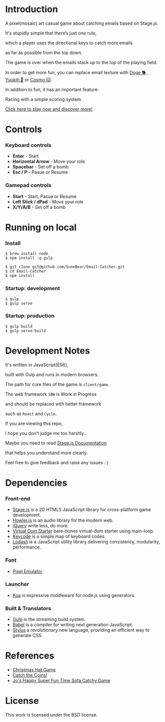Introduction
====================
A pixel(mosaic) art casual game about catching emails based on Stage.js.

It's stupidly simple that there’s just one rule,

which a player uses the directional keys to catch more emails

as far as possible from the top down.

The game is over when the emails stack up to the top of the playing field.

In order to get more fun, you can replace email texture with [Doge 🐕](http://sunebear.com/games/email-catcher?role=doge) , [Yuukiti 🐻](http://sunebear.com/games/email-catcher?role=yuukiti) or [Cosmo 🐱](http://sunebear.com/games/email-catcher?role=cosmo).

In addition to fun, it has an important feature:

Racing with a simple scoring system.

[Click here to play now and discover more!](http://sunebear.com/games/email-catcher)

Controls
====================
### Keyboard controls

- **Enter** - Start
- **Horizontal Arrow** - Move your role
- **Spacebar** - Set off a bomb
- **Esc / P** - Pasue or Resume

### Gamepad controls
- **Start** - Start, Pasue or Resume
- **Left Stick / dPad** - Move your role
- **X/Y/A/B** - Set off a bomb

Running on local
====================
### Install
```
$ brew install node
$ npm install -g gulp

$ git clone git@github.com/SuneBear/Email-Catcher.git
$ cd Email-Catcher
$ npm install
```


### Startup: development
```
$ gulp
$ gulp serve
```


### Startup: production
```
$ gulp build
$ gulp serve-build
```


Development Notes
====================
It's written in JavaScript(ES6),

built with Gulp and runs in modern browsers.

The path for core files of the game is `client/game`.

The web framework `SBW` is Work in Progress

and should be replaced with better framework

such as `React` and `Cycle`.

If you are viewing this repo,

I hope you don't judge me too harshly...

Maybe you need to read [Stage.js Documentation](http://piqnt.com/stage.js/)

that helps you understand more clearly.

Feel free to give feedback and raise any issues : )


Dependencies
====================

### Front-end
- [Stage.js](https://github.com/shakiba/stage.js) is a 2D HTML5 JavaScript library for cross-platform game development.
- [Howler.js](https://github.com/goldfire/howler.js) is an audio library for the modern web.
- [jQuery](https://github.com/jquery/jquery) write less, do more.
- [Virtual Dom Starter](https://github.com/substack/virtual-dom-starter) bare-bones virtual-dom starter using main-loop.
- [Keycode](https://github.com/timoxley/keycode) is a simple map of keyboard codes.
- [Lodash](https://github.com/lodash/lodash) is a JavaScript utility library delivering consistency, modularity, performance.

### Font
- [Pixel Emulator](http://www.fontspace.com/pixel-sagas/pixel-emulator)

### Launcher
- [Koa](https://github.com/koajs/koa) is expressive middleware for node.js using generators.

### Built & Translators
- [Gulp](https://github.com/gulpjs/gulp) is the streaming build system.
- [Babel](https://github.com/babel/babel) is a compiler for writing next generation JavaScript.
- [Stylus](https://github.com/stylus/stylus) a revolutionary new language, providing an efficient way to generate CSS.


References
====================
- [Christmas Hat Game](https://github.com/rubenwardy/christmas_hat_game)
- [Catch the Coins!](https://github.com/poetofcode/gamecoins)
- [Jo's Happy Super Fun Time Sofa Catchy Game](https://github.com/haswalt/JosHappySuperFunTimeSofaCatchyGame)

License
====================
This work is licensed under the BSD license.
